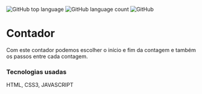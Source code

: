 ![GitHub top language](https://img.shields.io/github/languages/top/Lucianosillva/Contador)
![GitHub language count](https://img.shields.io/github/languages/count/Lucianosillva/Contador)
![GitHub](https://img.shields.io/github/license/Lucianosillva/Contador)
# Contador
Com este contador podemos escolher o início e fim da contagem e também os passos entre cada contagem.
### Tecnologias usadas
HTML, CSS3, JAVASCRIPT


